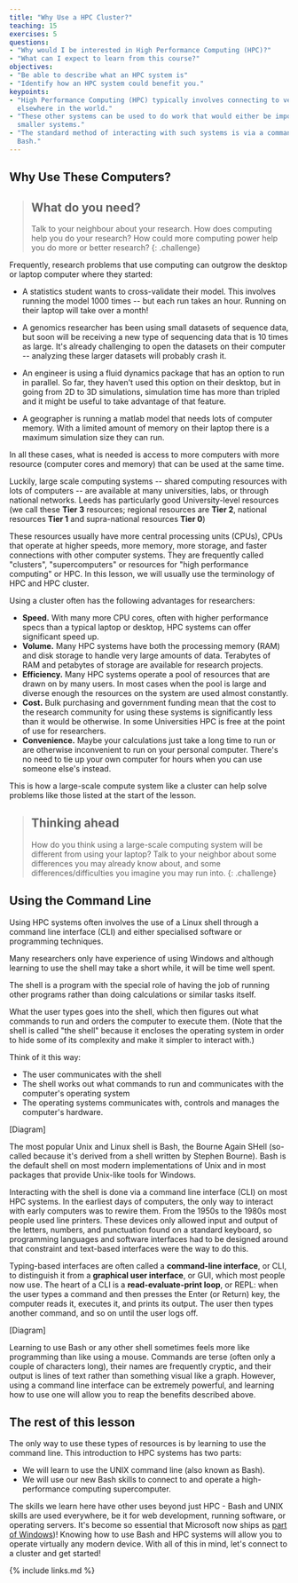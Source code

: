 ```yaml
---
title: "Why Use a HPC Cluster?"
teaching: 15
exercises: 5
questions:
- "Why would I be interested in High Performance Computing (HPC)?"
- "What can I expect to learn from this course?"
objectives:
- "Be able to describe what an HPC system is"
- "Identify how an HPC system could benefit you."  
keypoints:
- "High Performance Computing (HPC) typically involves connecting to very large computing systems
  elsewhere in the world."
- "These other systems can be used to do work that would either be impossible or much slower or
  smaller systems."
- "The standard method of interacting with such systems is via a command line interface called
  Bash."
---
```


## Why Use These Computers?

> ## What do you need?
>
> Talk to your neighbour about your research. How does computing help you do your research? How could
> more computing power help you do more or better research?
{: .challenge}

Frequently, research problems that use computing can outgrow the desktop or laptop computer where
they started:

* A statistics student wants to cross-validate their model. This involves running the model 1000
  times -- but each run takes an hour. Running on their laptop will take over a month!

* A genomics researcher has been using small datasets of sequence data, but soon will be receiving a
  new type of sequencing data that is 10 times as large. It's already challenging to open the
  datasets on their computer -- analyzing these larger datasets will probably crash it.

* An engineer is using a fluid dynamics package that has an option to run in parallel. So far, they
  haven't used this option on their desktop, but in going from 2D to 3D simulations, simulation time
  has more than tripled and it might be useful to take advantage of that feature.

* A geographer is running a matlab model that needs lots of computer memory. With a limited amount of memory
  on their laptop there is a maximum simulation size they can run.

In all these cases, what is needed is access to more computers with more resource (computer cores and memory) 
that can be used at the same time.

Luckily, large scale computing systems -- shared computing resources with lots of computers -- are
available at many universities, labs, or through national networks. Leeds has particularly good University-level 
resources (we call these **Tier 3** resources; regional resources are **Tier 2**, national resources **Tier 1** and 
supra-national resources **Tier 0**)

These resources usually have more central processing units (CPUs), CPUs that operate at higher speeds, more memory, more storage, and faster connections with other computer systems. They are frequently called "clusters",
"supercomputers" or resources for "high performance computing" or HPC. In this lesson, we will
usually use the terminology of HPC and HPC cluster.

Using a cluster often has the following advantages for researchers:

* **Speed.** With many more CPU cores, often with higher performance specs than a typical laptop or
  desktop, HPC systems can offer significant speed up.
* **Volume.** Many HPC systems have both the processing memory (RAM) and disk storage to handle very
  large amounts of data. Terabytes of RAM and petabytes of storage are available for research
  projects.
* **Efficiency.** Many HPC systems operate a pool of resources that are drawn on by many users. In
  most cases when the pool is large and diverse enough the resources on the system are used almost
  constantly.
* **Cost.** Bulk purchasing and government funding mean that the cost to the research community for
  using these systems is significantly less than it would be otherwise. In some Universities HPC is free 
  at the point of use for researchers.
* **Convenience.** Maybe your calculations just take a long time to run or are otherwise
  inconvenient to run on your personal computer. There's no need to tie up your own computer for
  hours when you can use someone else's instead.

This is how a large-scale compute system like a cluster can help solve problems like those listed at
the start of the lesson.

> ## Thinking ahead
>
> How do you think using a large-scale computing system will be different from using your laptop?
> Talk to your neighbor about some differences you may already know about, and some
> differences/difficulties you imagine you may run into.
{: .challenge}

## Using the Command Line

Using HPC systems often involves the use of a Linux shell through a command line interface (CLI) and
either specialised software or programming techniques. 

Many researchers only have experience of using Windows and although learning to use the shell may take a 
short while, it will be time well spent.

The shell is a program with the special role of having the job of running other programs rather than 
doing calculations or similar tasks itself.

What the user types goes into the shell, which then figures out what commands to run and orders the
computer to execute them. (Note that the shell is called "the shell" because it encloses the
operating system in order to hide some of its complexity and make it simpler to interact with.) 

Think of it this way:
* The user communicates with the shell
* The shell works out what commands to run and communicates with the computer's operating system
* The operating systems communicates with, controls and manages the computer's hardware.

[Diagram]

The most popular Unix and Linux shell is Bash, the Bourne Again SHell (so-called because it's derived from a shell
written by Stephen Bourne). Bash is the default shell on most modern implementations of Unix and in
most packages that provide Unix-like tools for Windows.

Interacting with the shell is done via a command line interface (CLI) on most HPC systems. In the
earliest days of computers, the only way to interact with early computers was to rewire them. From
the 1950s to the 1980s most people used line printers. These devices only allowed input and output
of the letters, numbers, and punctuation found on a standard keyboard, so programming languages and
software interfaces had to be designed around that constraint and text-based interfaces were the way
to do this. 

Typing-based interfaces are often called a **command-line interface**, or CLI, to
distinguish it from a **graphical user interface**, or GUI, which most people now use. The heart of
a CLI is a **read-evaluate-print loop**, or REPL: when the user types a command and then presses the
Enter (or Return) key, the computer reads it, executes it, and prints its output. The user then
types another command, and so on until the user logs off.

[Diagram]

Learning to use Bash or any other shell sometimes feels more like programming than like using a
mouse. Commands are terse (often only a couple of characters long), their names are frequently
cryptic, and their output is lines of text rather than something visual like a graph. However, using
a command line interface can be extremely powerful, and learning how to use one will allow you to
reap the benefits described above.

## The rest of this lesson

The only way to use these types of resources is by learning to use the command line. This
introduction to HPC systems has two parts:

* We will learn to use the UNIX command line (also known as Bash).
* We will use our new Bash skills to connect to and operate a high-performance computing
  supercomputer.

The skills we learn here have other uses beyond just HPC - Bash and UNIX skills are used everywhere,
be it for web development, running software, or operating servers. It's become so essential that
Microsoft now ships as [part of Windows][_ms-ubuntu])! Knowing how to use Bash and HPC systems will
allow you to operate virtually any modern device. With all of this in mind, let's connect to a
cluster and get started!

[_ms-ubuntu]: https://www.microsoft.com/en-us/store/p/ubuntu/9nblggh4msv6

{% include links.md %}
